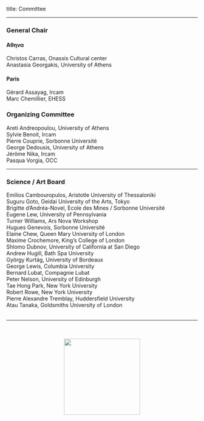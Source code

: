 title: Committee

---

###  General Chair

#### &Alpha;&theta;&eta;&nu;&alpha;
Christos Carras, Onassis Cultural center  
Anastasia Georgakis, University of Athens  

#### Paris
Gérard Assayag, Ircam  
Marc Chemillier, EHESS  


### Organizing Committee

Areti Andreopoulou, University of Athens  
Sylvie Benoit, Ircam  
Pierre Couprie, Sorbonne Université  
George Dedousis, University of Athens  
Jérôme Nika, Ircam  
Pasqua Vorgia, OCC  

---

### Science / Art  Board

Emilios Cambouropulos, Aristotle University of Thessaloniki  
Suguru Goto, Geidai University of the Arts, Tokyo  
Brigitte d’Andréa-Novel, Ecole des Mines / Sorbonne Université  
Eugene Lew, University of Pennsylvania  
Turner Williams, Ars Nova Workshop  
Hugues Genevois, Sorbonne Université  
Elaine Chew, Queen Mary University of London  
Maxime Crochemore, King’s College of London  
Shlomo Dubnov, University of California at San Diego  
Andrew Hugill, Bath Spa University  
György Kurtág, University of Bordeaux   
George Lewis, Columbia University   
Bernard Lubat, Compagnie Lubat  
Peter Nelson, University of Edinburgh  
Tae Hong Park, New York University  
Robert Rowe, New York University  
Pierre Alexandre Tremblay, Huddersfield University  
Atau Tanaka, Goldsmiths University of London  
<br>

---

<p align="center">
   <br><br>
   <img src="../images/IKPoster_frag9.png" width="200">
   <br><br>
</p>
